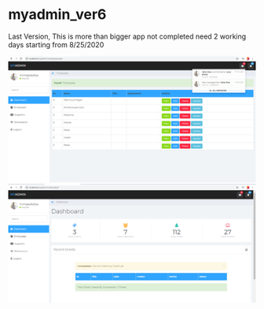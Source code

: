 # myadmin_ver6
Last Version, This is more than bigger app not completed need 2 working days starting from 8/25/2020

<img src="project11.PNG">
<img src="project12.PNG">
